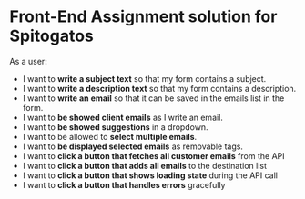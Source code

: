 # Front-End Assignment solution for Spitogatos

As a user:

- I want to **write a subject text** so that my form contains a subject.
- I want to **write a description text** so that my form contains a description.
- I want to **write an email** so that it can be saved in the emails list in the form.
- I want to **be showed client emails** as I write an email.
- I want to **be showed suggestions** in a dropdown.
- I want to be allowed to **select multiple emails**.
- I want to **be displayed selected emails** as removable tags.
- I want to **click a button that fetches all customer emails** from the API
- I want to **click a button that adds all emails** to the destination list
- I want to **click a button that shows loading state** during the API call
- I want to **click a button that handles errors** gracefully
